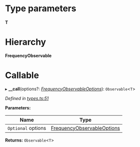 

# Type parameters
#### T 
# Hierarchy

**FrequencyObservable**

# Callable
▸ **__call**(options?: *[FrequencyObservableOptions](_types_.frequencyobservableoptions.md)*): `Observable`<`T`>

*Defined in [types.ts:51](https://github.com/paritytech/js-libs/blob/fdf36ef/packages/light.js/src/types.ts#L51)*

**Parameters:**

| Name | Type |
| ------ | ------ |
| `Optional` options | [FrequencyObservableOptions](_types_.frequencyobservableoptions.md) |

**Returns:** `Observable`<`T`>

